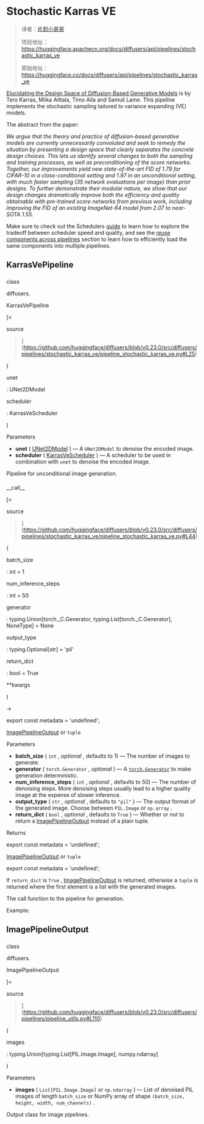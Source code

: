 # Stochastic Karras VE

> 译者：[片刻小哥哥](https://github.com/jiangzhonglian)
>
> 项目地址：<https://huggingface.apachecn.org/docs/diffusers/api/pipelines/stochastic_karras_ve>
>
> 原始地址：<https://huggingface.co/docs/diffusers/api/pipelines/stochastic_karras_ve>



[Elucidating the Design Space of Diffusion-Based Generative Models](https://huggingface.co/papers/2206.00364) 
 is by Tero Karras, Miika Aittala, Timo Aila and Samuli Laine. This pipeline implements the stochastic sampling tailored to variance expanding (VE) models.
 



 The abstract from the paper:
 



*We argue that the theory and practice of diffusion-based generative models are currently unnecessarily convoluted and seek to remedy the situation by presenting a design space that clearly separates the concrete design choices. This lets us identify several changes to both the sampling and training processes, as well as preconditioning of the score networks. Together, our improvements yield new state-of-the-art FID of 1.79 for CIFAR-10 in a class-conditional setting and 1.97 in an unconditional setting, with much faster sampling (35 network evaluations per image) than prior designs. To further demonstrate their modular nature, we show that our design changes dramatically improve both the efficiency and quality obtainable with pre-trained score networks from previous work, including improving the FID of an existing ImageNet-64 model from 2.07 to near-SOTA 1.55.* 


 Make sure to check out the Schedulers
 [guide](../../using-diffusers/schedulers) 
 to learn how to explore the tradeoff between scheduler speed and quality, and see the
 [reuse components across pipelines](../../using-diffusers/loading#reuse-components-across-pipelines) 
 section to learn how to efficiently load the same components into multiple pipelines.
 


## KarrasVePipeline




### 




 class
 

 diffusers.
 

 KarrasVePipeline




[<
 

 source
 

 >](https://github.com/huggingface/diffusers/blob/v0.23.0/src/diffusers/pipelines/stochastic_karras_ve/pipeline_stochastic_karras_ve.py#L25)



 (
 


 unet
 
 : UNet2DModel
 




 scheduler
 
 : KarrasVeScheduler
 



 )
 


 Parameters
 




* **unet** 
 (
 [UNet2DModel](/docs/diffusers/v0.23.0/en/api/models/unet2d#diffusers.UNet2DModel) 
 ) —
A
 `UNet2DModel` 
 to denoise the encoded image.
* **scheduler** 
 (
 [KarrasVeScheduler](/docs/diffusers/v0.23.0/en/api/schedulers/stochastic_karras_ve#diffusers.KarrasVeScheduler) 
 ) —
A scheduler to be used in combination with
 `unet` 
 to denoise the encoded image.


 Pipeline for unconditional image generation.
 



#### 




 \_\_call\_\_




[<
 

 source
 

 >](https://github.com/huggingface/diffusers/blob/v0.23.0/src/diffusers/pipelines/stochastic_karras_ve/pipeline_stochastic_karras_ve.py#L44)



 (
 


 batch\_size
 
 : int = 1
 




 num\_inference\_steps
 
 : int = 50
 




 generator
 
 : typing.Union[torch.\_C.Generator, typing.List[torch.\_C.Generator], NoneType] = None
 




 output\_type
 
 : typing.Optional[str] = 'pil'
 




 return\_dict
 
 : bool = True
 




 \*\*kwargs
 




 )
 

 →
 



 export const metadata = 'undefined';
 

[ImagePipelineOutput](/docs/diffusers/v0.23.0/en/api/pipelines/ddim#diffusers.ImagePipelineOutput) 
 or
 `tuple` 


 Parameters
 




* **batch\_size** 
 (
 `int` 
 ,
 *optional* 
 , defaults to 1) —
The number of images to generate.
* **generator** 
 (
 `torch.Generator` 
 ,
 *optional* 
 ) —
A
 [`torch.Generator`](https://pytorch.org/docs/stable/generated/torch.Generator.html)
 to make
generation deterministic.
* **num\_inference\_steps** 
 (
 `int` 
 ,
 *optional* 
 , defaults to 50) —
The number of denoising steps. More denoising steps usually lead to a higher quality image at the
expense of slower inference.
* **output\_type** 
 (
 `str` 
 ,
 *optional* 
 , defaults to
 `"pil"` 
 ) —
The output format of the generated image. Choose between
 `PIL.Image` 
 or
 `np.array` 
.
* **return\_dict** 
 (
 `bool` 
 ,
 *optional* 
 , defaults to
 `True` 
 ) —
Whether or not to return a
 [ImagePipelineOutput](/docs/diffusers/v0.23.0/en/api/pipelines/ddim#diffusers.ImagePipelineOutput) 
 instead of a plain tuple.




 Returns
 




 export const metadata = 'undefined';
 

[ImagePipelineOutput](/docs/diffusers/v0.23.0/en/api/pipelines/ddim#diffusers.ImagePipelineOutput) 
 or
 `tuple` 




 export const metadata = 'undefined';
 




 If
 `return_dict` 
 is
 `True` 
 ,
 [ImagePipelineOutput](/docs/diffusers/v0.23.0/en/api/pipelines/ddim#diffusers.ImagePipelineOutput) 
 is returned, otherwise a
 `tuple` 
 is
returned where the first element is a list with the generated images.
 



 The call function to the pipeline for generation.
 



 Example:
 


## ImagePipelineOutput




### 




 class
 

 diffusers.
 

 ImagePipelineOutput




[<
 

 source
 

 >](https://github.com/huggingface/diffusers/blob/v0.23.0/src/diffusers/pipelines/pipeline_utils.py#L110)



 (
 


 images
 
 : typing.Union[typing.List[PIL.Image.Image], numpy.ndarray]
 



 )
 


 Parameters
 




* **images** 
 (
 `List[PIL.Image.Image]` 
 or
 `np.ndarray` 
 ) —
List of denoised PIL images of length
 `batch_size` 
 or NumPy array of shape
 `(batch_size, height, width, num_channels)` 
.


 Output class for image pipelines.